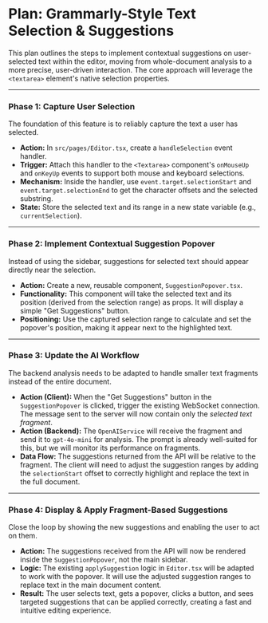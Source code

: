 # Plan: Grammarly-Style Text Selection & Suggestions

This plan outlines the steps to implement contextual suggestions on user-selected text within the editor, moving from whole-document analysis to a more precise, user-driven interaction. The core approach will leverage the `<textarea>` element's native selection properties.

---

### Phase 1: Capture User Selection

The foundation of this feature is to reliably capture the text a user has selected.

-   **Action:** In `src/pages/Editor.tsx`, create a `handleSelection` event handler.
-   **Trigger:** Attach this handler to the `<Textarea>` component's `onMouseUp` and `onKeyUp` events to support both mouse and keyboard selections.
-   **Mechanism:** Inside the handler, use `event.target.selectionStart` and `event.target.selectionEnd` to get the character offsets and the selected substring.
-   **State:** Store the selected text and its range in a new state variable (e.g., `currentSelection`).

---

### Phase 2: Implement Contextual Suggestion Popover

Instead of using the sidebar, suggestions for selected text should appear directly near the selection.

-   **Action:** Create a new, reusable component, `SuggestionPopover.tsx`.
-   **Functionality:** This component will take the selected text and its position (derived from the selection range) as props. It will display a simple "Get Suggestions" button.
-   **Positioning:** Use the captured selection range to calculate and set the popover's position, making it appear next to the highlighted text.

---

### Phase 3: Update the AI Workflow

The backend analysis needs to be adapted to handle smaller text fragments instead of the entire document.

-   **Action (Client):** When the "Get Suggestions" button in the `SuggestionPopover` is clicked, trigger the existing WebSocket connection. The message sent to the server will now contain only the *selected text fragment*.
-   **Action (Backend):** The `OpenAIService` will receive the fragment and send it to `gpt-4o-mini` for analysis. The prompt is already well-suited for this, but we will monitor its performance on fragments.
-   **Data Flow:** The suggestions returned from the API will be relative to the fragment. The client will need to adjust the suggestion ranges by adding the `selectionStart` offset to correctly highlight and replace the text in the full document.

---

### Phase 4: Display & Apply Fragment-Based Suggestions

Close the loop by showing the new suggestions and enabling the user to act on them.

-   **Action:** The suggestions received from the API will now be rendered inside the `SuggestionPopover`, not the main sidebar.
-   **Logic:** The existing `applySuggestion` logic in `Editor.tsx` will be adapted to work with the popover. It will use the adjusted suggestion ranges to replace text in the main document content.
-   **Result:** The user selects text, gets a popover, clicks a button, and sees targeted suggestions that can be applied correctly, creating a fast and intuitive editing experience.

